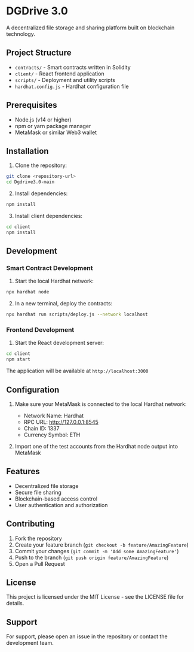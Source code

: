 # DGDrive 3.0

A decentralized file storage and sharing platform built on blockchain technology.

## Project Structure

- `contracts/` - Smart contracts written in Solidity
- `client/` - React frontend application
- `scripts/` - Deployment and utility scripts
- `hardhat.config.js` - Hardhat configuration file

## Prerequisites

- Node.js (v14 or higher)
- npm or yarn package manager
- MetaMask or similar Web3 wallet

## Installation

1. Clone the repository:
```bash
git clone <repository-url>
cd Dgdrive3.0-main
```

2. Install dependencies:
```bash
npm install
```

3. Install client dependencies:
```bash
cd client
npm install
```

## Development

### Smart Contract Development

1. Start the local Hardhat network:
```bash
npx hardhat node
```

2. In a new terminal, deploy the contracts:
```bash
npx hardhat run scripts/deploy.js --network localhost
```

### Frontend Development

1. Start the React development server:
```bash
cd client
npm start
```

The application will be available at `http://localhost:3000`

## Configuration

1. Make sure your MetaMask is connected to the local Hardhat network:
   - Network Name: Hardhat
   - RPC URL: http://127.0.0.1:8545
   - Chain ID: 1337
   - Currency Symbol: ETH

2. Import one of the test accounts from the Hardhat node output into MetaMask

## Features

- Decentralized file storage
- Secure file sharing
- Blockchain-based access control
- User authentication and authorization

## Contributing

1. Fork the repository
2. Create your feature branch (`git checkout -b feature/AmazingFeature`)
3. Commit your changes (`git commit -m 'Add some AmazingFeature'`)
4. Push to the branch (`git push origin feature/AmazingFeature`)
5. Open a Pull Request

## License

This project is licensed under the MIT License - see the LICENSE file for details.

## Support

For support, please open an issue in the repository or contact the development team.
